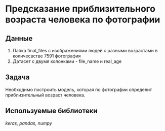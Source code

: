 # Предсказание приблизительного возраста человека по фотографии


## Данные

1) Папка final_files с изображениями людей с разными возрастами в количесвстве 7591 фотография
2) Датасет с двумя колонками  - file_name и real_age

## Задача
Необходимо построить модель, которая по фотографии определит приблизительный возраст человека.

## Используемые библиотеки
*keras, pandas, numpy*
